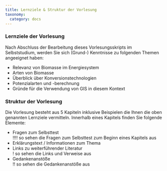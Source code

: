 ```yaml
--- 
title: Lernziele & Struktur der Vorlesung
taxonomy:
  category: docs
---
```


### Lernziele der Vorlesung

Nach Abschluss der Bearbeitung dieses Vorlesungsskripts im Selbststudium, werden Sie sich (Grund-) Kenntnisse zu folgenden Themen angeeignet haben:

- Relevanz von Biomasse im Energiesystem
- Arten von Biomasse 
- Überblick über Konversionstechnologien
- Potenzialarten und -berechnung
- Gründe für die Verwendung von GIS in diesem Kontext

### Struktur der Vorlesung

Die Vorlesung besteht aus 5 Kapiteln inklusive Beispielen die Ihnen die oben genannten Lernziele vermitteln. Innerhalb eines Kapitels finden Sie folgende Elemente:

- Fragen zum Selbsttest
<br> !!!! so sehen die Fragen zum Selbsttest zum Beginn eines Kapitels aus <br>
- Erklärungstext / Informationen zum Thema
- Links zu weiterführender Literatur
<br> ! so sehen die Links und Verweise aus <br> 
- Gedankenanstöße
<br> !! so sehen die Gedankenanstöße aus <br> 
